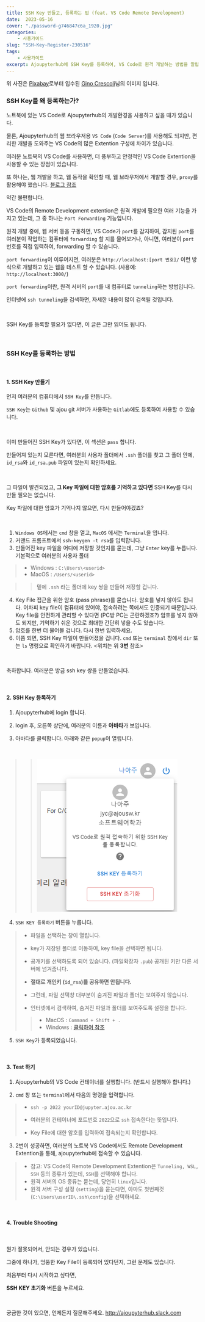 ```yaml
---
title: SSH Key 만들고, 등록하는 법 (feat. VS Code Remote Development)
date:  2023-05-16
cover: "./password-g746847c6a_1920.jpg"
categories: 
    - 사용가이드
slug: "SSH-Key-Register-230516"
tags:
    - 사용가이드
excerpt: Ajoupyterhub에 SSH Key를 등록하여, VS Code로 원격 개발하는 방법을 알립니다.
---
```


위 사진은 <a href="https://pixabay.com/ko//?utm_source=link-attribution&amp;utm_medium=referral&amp;utm_campaign=image&amp;utm_content=2781614">Pixabay</a>로부터 입수된 <a href="https://pixabay.com/ko/users/absolutvision-6158753/?utm_source=link-attribution&amp;utm_medium=referral&amp;utm_campaign=image&amp;utm_content=2781614">Gino Crescoli</a>님의 이미지 입니다.

### SSH Key를 왜 등록하는가?

노트북에 있는 VS Code로 Ajoupyterhub의 개발환경을 사용하고 싶을 때가 있습니다.

물론, Ajoupyterhub의 웹 브라우저용 `VS Code` (`Code Server`)를 사용해도 되지만, 편리한 개발을 도와주는 VS Code의 많은 Extention 구성에 차이가 있습니다.

여러분 노트북의 VS Code를 사용하면, 더 풍부하고 안정적인 VS Code Extention을 사용할 수 있는 장점이 있습니다.

또 하나는, 웹 개발을 하고, 웹 동작을 확인할 때, 웹 브라우저에서 개발할 경우, `proxy`를 활용해야 했습니다.
[블로그 참조](http://ajoupyterhub.github.io/Web-Dev-and-Test-in-VSCode_221031)


약간 불편합니다.

VS Code의 Remote Development extention은 원격 개발에 필요한 여러 기능을 가지고 있는데, 그 중 하나는 `Port Forwarding` 기능입니다.

원격 개발 중에, 웹 서버 등을 구동하면, VS Code가 `port`를 감지하여, 감지된 `port`를 여러분이 작업하는 컴퓨터에 `forwarding` 할 지를 물어보거나, 아니면, 여러분이 `port` 번호를 직접 입력하여, forwarding 할 수 있습니다.

`port forwarding`이 이루어지면, 여러분은 `http://localhost:[port 번호]/` 이런 방식으로 개발하고 있는 웹을 테스트 할 수 있습니다. (사용예: `http://localhost:3000/`)

`port forwarding`이란, 원격 서버의 `port`를 내 컴퓨터로 `tunneling`하는 방법입니다. 

인터넷에 `ssh tunneling`을 검색하면, 자세한 내용이 많이 검색될 것입니다.

<br/>

SSH Key를 등록할 필요가 없다면, 이 글은 그만 읽어도 됩니다.

<br/>

### SSH Key를 등록하는 방법
<br/>

#### 1. SSH Key 만들기

먼저 여러분의 컴퓨터에서 `SSH Key`를 만듭니다. 

`SSH Key`는 `Github` 및 ajou git 서버가 사용하는 `Gitlab`에도 등록하여 사용할 수 있습니다.

<br/>

이미 만들어진 SSH Key가 있다면, 이 섹션은 `pass` 합니다.

만들어져 있는지 모른다면, 여러분의 사용자 폴더에서 `.ssh` 폴더를 찾고 그 폴더 안에, `id_rsa`와 `id_rsa.pub` 파일이 있는지 확인하세요.

<br/>

그 파일이 발견되었고, **그 Key 파일에 대한 암호를 기억하고 있다면** SSH Key를 다시 만들 필요는 없습니다.

Key 파일에 대한 암호가 기억나지 않으면, 다시 만들어야겠죠?

<br/>

1. `Windows OS`에서는 `cmd` 창을 열고, `MacOS` 에서는 `Terminal`을 엽니다.
2. 커맨드 프롬프트에서 `ssh-keygen -t rsa`를 입력합니다.
3. 만들어진 key 파일을 어디에 저장할 것인지를 묻는데, 그냥 `Enter` key를 누릅니다. 기본적으로 여러분의 사용자 폴더
  > - Windows : `C:\Users\<userid>`
  > - MacOS : `/Users/<userid>`
   
  >> 밑에 `.ssh` 라는 폴더에 key 쌍을 만들어 저장할 겁니다.

4. Key File 접근을 위한 암호 (pass phrase)를 묻습니다. 암호를 넣지 않아도 됩니다. 어차피 key file이 컴퓨터에 있어야, 접속하려는 쪽에서도 인증되기 때문입니다. Key file을 안전하게 관리할 수 있다면 (PC방 PC는 곤란하겠죠?) 암호를 넣지 않아도 되지만, 기억하기 쉬운 것으로 최대한 간단히 넣을 수도 있습니다.
5. 암호를 한번 더 물어볼 겁니다. 다시 한번 입력하세요.
6. 이쯤 되면, SSH Key 파일이 만들어졌을 겁니다. `cmd` 또는 `terminal` 창에서 `dir` 또는 `ls` 명령으로 확인하기 바랍니다. <위치는 위 **3번** 참조>

<br/>

축하합니다. 여러분은 방금 ssh key 쌍을 만들었습니다.

<br/>

#### 2. SSH Key 등록하기

1. Ajoupyterhub에 login 합니다.

2. login 후, 오른쪽 상단에, 여러분의 이름과 **아바타**가 보입니다.

3. 아바타를 클릭합니다. 아래와 같은 `popup`이 열립니다.

<br/>

>> ![popup](./profile_popup.png)

4. `SSH KEY 등록하기` 버튼을 누릅니다.
  > - 파일을 선택하는 창이 열립니다.
  > - key가 저장된 폴더로 이동하여, key file을 선택하면 됩니다.
  > - 공개키를 선택하도록 되어 있습니다. (파일확장자 `.pub`) 공개된 키만 다른 서버에 넘겨줍니다. 
  > - **절대로 개인키 (`id_rsa`)를 공유하면 안됩니다.**
  > 
  > - 그런데, 파일 선택창 대부분이 숨겨진 파일과 폴더는 보여주지 않습니다.
  > - 인터넷에서 검색하여, 숨겨진 파일과 폴더를 보여주도록 설정을 합니다.
  >> - MacOS : `Command + Shift + .`
  >> - Windows : [클릭하여 참조](https://support.microsoft.com/en-us/windows/view-hidden-files-and-folders-in-windows-97fbc472-c603-9d90-91d0-1166d1d9f4b5#WindowsVersion=Windows_10)

5. `SSH Key`가 등록되었습니다.

<br/>

#### 3. Test 하기

1. Ajoupyterhub의 VS Code 컨테이너를 실행합니다. (반드시 실행해야 합니다.)

2. `cmd` 창 또는 `terminal`에서 다음의 명령을 입력합니다.
  > - `ssh -p 2022 yourID@jupyter.ajou.ac.kr`
  > 
  > - 여러분의 컨테이너에 포트번호 `2022`으로 `ssh` 접속한다는 뜻입니다.
  > - Key File에 대한 암호를 입력하여 접속되는지 확인합니다.

3. 2번이 성공하면, 여러분의 노트북 VS Code에서도 Remote Development Extention을 통해, ajoupyterhub에 접속할 수 있습니다.
  > - 참고: VS Code의 Remote Development Extention은 `Tunneling, WSL, SSH` 등의 종류가 있는데, `SSH`를 선택해야 합니다.
  > - 원격 서버의 OS 종류는 묻는데, 당연히 `linux`입니다.
  > - 원격 서버 구성 설정 (`setting`)을 묻는다면, 아마도 첫번째것 (`C:\Users\userID\.ssh\config`)을 선택하세요. 


<br/>


#### 4. Trouble Shooting

<br/>

뭔가 잘못되어서, 안되는 경우가 있습니다.

그중에 하나가, 엉뚱한 Key File이 등록되어 있다던지, 그런 문제도 있습니다.

처음부터 다시 시작하고 싶다면,

**SSH KEY 초기화** 버튼을 누르세요.

<br/>

궁금한 것이 있으면, 언제든지 질문해주세요. http://ajoupyterhub.slack.com


